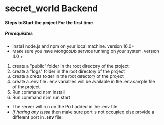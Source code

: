 # secret_world Backend

#### Steps to Start the project For the first time

##### Prerequisites

- Install node.js and npm on your local machine. version 16.0+
- Make sure you have MongodDb service running on your system. version 4.0 +

1. create a "public" folder in the root directory of the project
2. create a "logs" folder in the root directory of the project
3. create a creds folder in the root directory of the project
4. create a .env file . env variables will be available in the .env.sample file of the project
5. Run command npm install
6. Run command npm run start

- The server will run on the Port added in the .env file
- _If having any issue_ then make sure port is not occupied else provide a different port in **.env** file.
